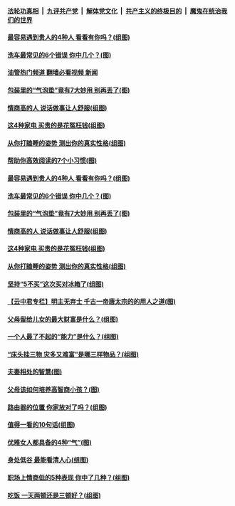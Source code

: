 ####  [法轮功真相](../../../../basic/blob/master/README.md?t=09240331) &nbsp;|&nbsp; [九评共产党](../../../../9ping.md/blob/master/README.md?t=09240331) &nbsp;|&nbsp; [解体党文化](../../../../jtdwh.md/blob/master/README.md?t=09240331)  &nbsp;|&nbsp; [共产主义的终极目的](../../../../gczydzjmd.md/blob/master/README.md?t=09240331) &nbsp;|&nbsp; [魔鬼在统治我们的世界](../../../../mgztzwmdsj.md/blob/master/README.md?t=09240331) 

#### [最容易遇到贵人的4种人 看看有你吗？(组图)](../pages/p8/1016302.md?t=09240331) 

#### [洗车最常见的6个错误 你中几个？(图)](../pages/p8/1017304.md?t=09240331) 

#### [油管热门频道 翻墙必看视频 新闻](http://45.76.130.85:81/youtube.html?09240331)

#### [包装里的“气泡垫”竟有7大妙用 别再丢了(图)](../pages/p8/1017230.md?t=09240331) 

#### [情商高的人 说话做事让人舒服(组图)](../pages/p8/1016301.md?t=09240331) 

#### [这4种家电 买贵的是花冤枉钱(组图)](../pages/p8/1017224.md?t=09240331) 

#### [从你打瞌睡的姿势 测出你的真实性格(组图)](../pages/p8/1017193.md?t=09240331) 

#### [帮助你高效阅读的7个小习惯(图)](../pages/p8/1017363.md?t=09240331) 

#### [最容易遇到贵人的4种人 看看有你吗？(组图)](../pages/p8/1016302.md?t=09240331) 

#### [洗车最常见的6个错误 你中几个？(图)](../pages/p8/1017304.md?t=09240331) 

#### [包装里的“气泡垫”竟有7大妙用 别再丢了(图)](../pages/p8/1017230.md?t=09240331) 

#### [情商高的人 说话做事让人舒服(组图)](../pages/p8/1016301.md?t=09240331) 

#### [这4种家电 买贵的是花冤枉钱(组图)](../pages/p8/1017224.md?t=09240331) 

#### [从你打瞌睡的姿势 测出你的真实性格(组图)](../pages/p8/1017193.md?t=09240331) 

#### [坚持“5不买”这次买对冰箱了(组图)](../pages/p8/1016985.md?t=09240331) 

#### [【云中君专栏】明主无弃士 千古一帝唐太宗的的用人之道(图)](../pages/p8/1016898.md?t=09240331) 

#### [父母留给儿女的最大财富是什么？(组图)](../pages/p8/1015838.md?t=09240331) 

#### [一个人最了不起的“能力”是什么？(组图)](../pages/p8/1016300.md?t=09240331) 

#### [“床头挂三物 灾多又难富”是哪三样物品？(组图)](../pages/p8/1016126.md?t=09240331) 

#### [夫妻相处的智慧(图)](../pages/p8/1017080.md?t=09240331) 

#### [父母该如何培养高智商小孩？(图)](../pages/p8/1016923.md?t=09240331) 

#### [路由器的位置 你家放对了吗？(组图)](../pages/p8/1016293.md?t=09240331) 

#### [值得一看的10句话(组图)](../pages/p8/1016709.md?t=09240331) 

#### [优雅女人都具备的4种“气”(图)](../pages/p8/1017005.md?t=09240331) 

#### [身处低谷 最能看清人心(组图)](../pages/p8/1016124.md?t=09240331) 

#### [职场上情商低的5种表现 你中了几种？(组图)](../pages/p8/1016944.md?t=09240331) 

#### [吃饭 一天两顿还是三顿好？(组图)](../pages/p8/1016777.md?t=09240331) 

<img src='http://gfw-breaker.win/goodnews/indexes/p8.md' width='0px' height='0px'/>

